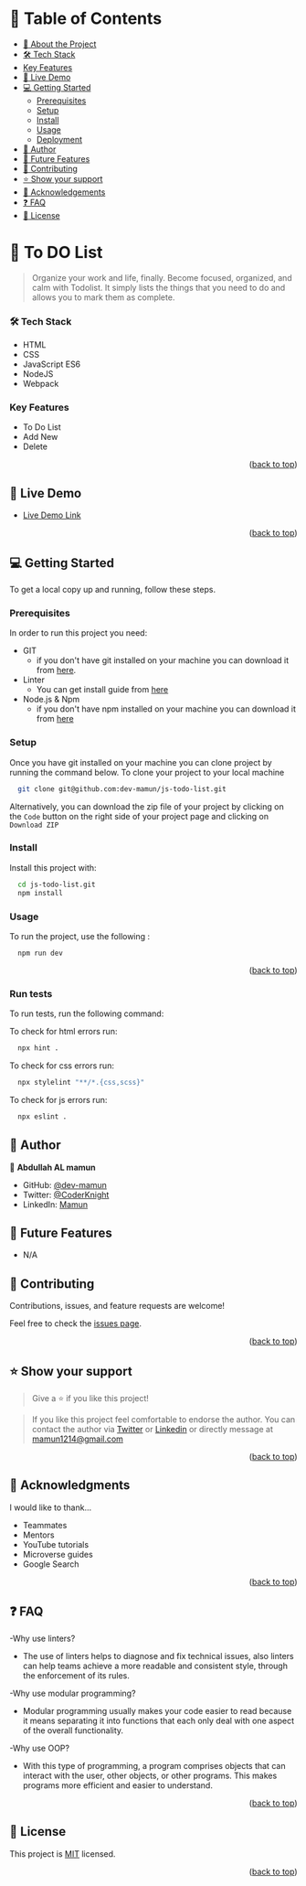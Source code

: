 <a name="readme-top"></a>

<!-- TABLE OF CONTENTS -->

# 📗 Table of Contents

- [📖 About the Project](#about-project)
- [🛠 Tech Stack](#tech-stack)
- [Key Features](#key-features)
- [🚀 Live Demo](#live-demo)
- [💻 Getting Started](#getting-started)
    - [Prerequisites](#prerequisites)
    - [Setup](#setup)
    - [Install](#install)
    - [Usage](#usage)
    - [Deployment](#triangular_flag_on_post-deployment)
- [👥 Author](#authors)
- [🔭 Future Features](#future-features)
- [🤝 Contributing](#contributing)
- [⭐️ Show your support](#support)
- [🙏 Acknowledgements](#acknowledgements)
- [❓ FAQ](#faq)
- [📝 License](#license)

<!-- PROJECT DESCRIPTION -->

# 📖 To DO List <a name="about-project"></a>

> Organize your work and life, finally. Become focused, organized, and calm with Todolist.
> It simply lists the things that you need to do and allows you to mark them as complete.

### 🛠 Tech Stack <a name="tech-stack"></a>

- HTML
- CSS
- JavaScript ES6
- NodeJS
- Webpack

<!-- Features -->

### Key Features <a name="key-features"></a>

- To Do List
- Add New
- Delete

<p align="right">(<a href="#readme-top">back to top</a>)</p>

<!-- LIVE DEMO -->

## 🚀 Live Demo <a name="live-demo"></a>

- [Live Demo Link](https://dev-mamun.github.io/js-todo-list/dist/)


<p align="right">(<a href="#readme-top">back to top</a>)</p>

<!-- GETTING STARTED -->

## 💻 Getting Started <a name="getting-started"></a>

To get a local copy up and running, follow these steps.

### Prerequisites

In order to run this project you need:

- GIT
    - if you don't have git installed on your machine you can download it from [here](https://git-scm.com/downloads).
- Linter
    - You can get install guide from <a href="https://github.com/microverseinc/linters-config/tree/master/html-css">
      here</a>
- Node.js & Npm
    - if you don't have npm installed on your machine you can download it from [here](https://nodejs.org/en/)

### Setup

Once you have git installed on your machine you can clone project by running the command below.
To clone your project to your local machine

```sh
  git clone git@github.com:dev-mamun/js-todo-list.git
```

Alternatively, you can download the zip file of your project by clicking on the `Code` button on the right side of your
project page and clicking on `Download ZIP`

### Install

Install this project with:

```sh
  cd js-todo-list.git
  npm install
```

### Usage

To run the project, use the following :

```
  npm run dev
```


<p align="right">(<a href="#readme-top">back to top</a>)</p>

### Run tests

To run tests, run the following command:

To check for html errors run:
```sh
  npx hint .
```
To check for css errors run:
```sh
  npx stylelint "**/*.{css,scss}"
```
To check for js errors run:
```sh
  npx eslint .
```  

<!-- AUTHORS -->

## 👥 Author <a name="author"></a>

👤 **Abdullah AL mamun**

- GitHub: [@dev-mamun](https://github.com/dev-mamun)
- Twitter: [@CoderKnight](https://twitter.com/CoderKnight)
- LinkedIn: [Mamun](https://www.linkedin.com/in/dev-mamun/)

<!-- FUTURE FEATURES -->

## 🔭 Future Features <a name="future-features"></a>

-  N/A


<!-- CONTRIBUTING -->

## 🤝 Contributing <a name="contributing"></a>

Contributions, issues, and feature requests are welcome!

Feel free to check the [issues page](../../issues/).

<p align="right">(<a href="#readme-top">back to top</a>)</p>

<!-- SUPPORT -->

## ⭐️ Show your support <a name="support"></a>

> Give a ⭐️ if you like this project!

> If you like this project feel comfortable to endorse the author.
> You can contact the author via [Twitter](https://twitter.com/CoderKnight) or [Linkedin](https://www.linkedin.com/in/dev-mamun/) or directly message at mamun1214@gmail.com

<p align="right">(<a href="#readme-top">back to top</a>)</p>

<!-- ACKNOWLEDGEMENTS -->

## 🙏 Acknowledgments <a name="acknowledgements"></a>

I would like to thank...

- Teammates
- Mentors
- YouTube tutorials
- Microverse guides
- Google Search

<p align="right">(<a href="#readme-top">back to top</a>)</p>

<!-- FAQ (optional) -->

## ❓ FAQ <a name="faq"></a>

-Why use linters?

- The use of linters helps to diagnose and fix technical issues, also linters can help teams achieve a more readable and consistent style, through the enforcement of its rules.


-Why use modular programming?

- Modular programming usually makes your code easier to read because it means separating it into functions that each only deal with one aspect of the overall functionality.


-Why use OOP?

- With this type of programming, a program comprises objects that can interact with the user, other objects, or other programs. This makes programs more efficient and easier to understand.

<p align="right">(<a href="#readme-top">back to top</a>)</p>

<!-- LICENSE -->

## 📝 License <a name="license"></a>

This project is [MIT](./LICENSE) licensed.

<p align="right">(<a href="#readme-top">back to top</a>)</p>
